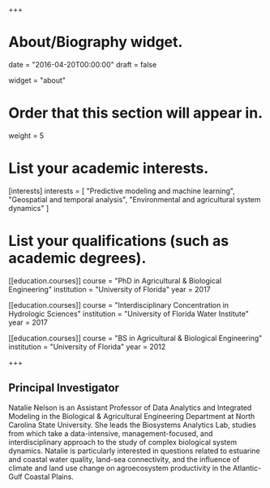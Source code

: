 +++
# About/Biography widget.

date = "2016-04-20T00:00:00"
draft = false

widget = "about"

# Order that this section will appear in.
weight = 5

# List your academic interests.
[interests]
  interests = [
    "Predictive modeling and machine learning",
    "Geospatial and temporal analysis",
    "Environmental and agricultural system dynamics"
  ]

# List your qualifications (such as academic degrees).
[[education.courses]]
  course = "PhD in Agricultural & Biological Engineering"
  institution = "University of Florida"
  year = 2017

[[education.courses]]
  course = "Interdisciplinary Concentration in Hydrologic Sciences"
  institution = "University of Florida Water Institute"
  year = 2017
  
[[education.courses]]
  course = "BS in Agricultural & Biological Engineering"
  institution = "University of Florida"
  year = 2012
 
+++

## Principal Investigator

Natalie Nelson is an Assistant Professor of Data Analytics and Integrated Modeling in the Biological & Agricultural Engineering Department at North Carolina State University. She leads the Biosystems Analytics Lab, studies from which take a data-intensive, management-focused, and interdisciplinary approach to the study of complex biological system dynamics. Natalie is particularly interested in questions related to estuarine and coastal water quality, land-sea connectivity, and the influence of climate and land use change on agroecosystem productivity in the Atlantic-Gulf Coastal Plains.
